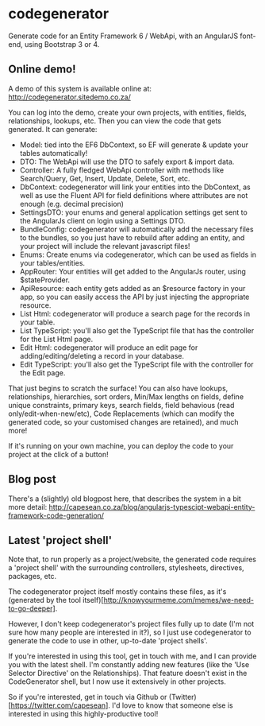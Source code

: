 # codegenerator
Generate code for an Entity Framework 6 / WebApi, with an AngularJS font-end, using Bootstrap 3 or 4.

## Online demo!
A demo of this system is available online at: http://codegenerator.sitedemo.co.za/

You can log into the demo, create your own projects, with entities, fields, relationships, lookups, etc. Then you can view the code that gets generated. It can generate:

* Model: tied into the EF6 DbContext, so EF will generate & update your tables automatically!
* DTO: The WebApi will use the DTO to safely export & import data.
* Controller: A fully fledged WebApi controller with methods like Search/Query, Get, Insert, Update, Delete, Sort, etc.
* DbContext: codegenerator will link your entities into the DbContext, as well as use the Fluent API for field definitions where attributes are not enough (e.g. decimal precision)
* SettingsDTO: your enums and general application settings get sent to the AngularJs client on login using a Settings DTO.
* BundleConfig: codegenerator will automatically add the necessary files to the bundles, so you just have to rebuild after adding an entity, and your project will include the relevant javascript files!
* Enums: Create enums via codegenerator, which can be used as fields in your tables/entities.
* AppRouter: Your entities will get added to the AngularJs router, using $stateProvider. 
* ApiResource: each entity gets added as an $resource factory in your app, so you can easily access the API by just injecting the appropriate resource.
* List Html: codegenerator will produce a search page for the records in your table.
* List TypeScript: you'll also get the TypeScript file that has the controller for the List Html page.
* Edit Html: codegenerator will produce an edit page for adding/editing/deleting a record in your database.
* Edit TypeScript: you'll also get the TypeScript file with the controller for the Edit page.

That just begins to scratch the surface! You can also have lookups, relationships, hierarchies, sort orders, Min/Max lengths on fields, define unique constraints, primary keys, search fields, field behavious (read only/edit-when-new/etc), Code Replacements (which can modify the generated code, so your customised changes are retained), and much more! 

If it's running on your own machine, you can deploy the code to your project at the click of a button!

## Blog post
There's a (slightly) old blogpost here, that describes the system in a bit more detail:
http://capesean.co.za/blog/angularjs-typescipt-webapi-entity-framework-code-generation/

## Latest 'project shell'
Note that, to run properly as a project/website, the generated code requires a 'project shell' with the surrounding controllers, stylesheets, directives, packages, etc. 

The codegenerator project itself mostly contains these files, as it's (generated by the tool itself)[http://knowyourmeme.com/memes/we-need-to-go-deeper]. 

However, I don't keep codegenerator's project files fully up to date (I'm not sure how many people are interested in it?), so I just use codegenerator to generate the code to use in other, up-to-date 'project shells'. 

If you're interested in using this tool, get in touch with me, and I can provide you with the latest shell. I'm constantly adding new features (like the 'Use Selector Directive' on the Relationships). That feature doesn't exist in the CodeGenerator shell, but I now use it extensively in other projects.

So if you're interested, get in touch via Github or (Twitter)[https://twitter.com/capesean]. I'd love to know that someone else is interested in using this highly-productive tool!


